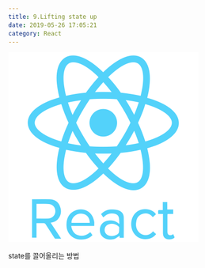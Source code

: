 ```yaml
---
title: 9.Lifting state up
date: 2019-05-26 17:05:21
category: React
---
```


![](./images/react.png)

state를 끌어올리는 방법